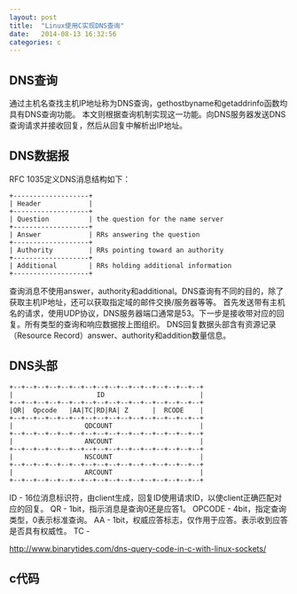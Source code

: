 ```yaml
---
layout: post
title:  "Linux使用C实现DNS查询"
date:   2014-08-13 16:32:56
categories: c
---
```


## DNS查询
通过主机名查找主机IP地址称为DNS查询，gethostbyname和getaddrinfo函数均具有DNS查询功能。
本文则根据查询机制实现这一功能。向DNS服务器发送DNS查询请求并接收回复，然后从回复中解析出IP地址。

## DNS数据报
RFC 1035定义DNS消息结构如下：

    +-------------------+
    | Header            |
    +-------------------+
    | Question          | the question for the name server
    +-------------------+
    | Answer            | RRs answering the question
    +-------------------+
    | Authority         | RRs pointing toward an authority
    +-------------------+
    | Additional        | RRs holding additional information
    +-------------------+

查询消息不使用answer，authority和additional。DNS查询有不同的目的，除了获取主机IP地址，还可以获取指定域的邮件交换/服务器等等。
首先发送带有主机名的请求，使用UDP协议，DNS服务器端口通常是53。下一步是接收带对应的回复。所有类型的查询和响应数据按上图组织。
DNS回复数据头部含有资源记录（Resource Record）answer、authority和addition数量信息。

## DNS头部

    +--+--+--+--+--+--+--+--+--+--+--+--+--+--+--+--+
    |                     ID                        |
    +--+--+--+--+--+--+--+--+--+--+--+--+--+--+--+--+
    |QR|  Opcode   |AA|TC|RD|RA| Z      |  RCODE    |
    +--+--+--+--+--+--+--+--+--+--+--+--+--+--+--+--+
    |                  QDCOUNT                      |
    +--+--+--+--+--+--+--+--+--+--+--+--+--+--+--+--+
    |                  ANCOUNT                      |
    +--+--+--+--+--+--+--+--+--+--+--+--+--+--+--+--+
    |                  NSCOUNT                      |
    +--+--+--+--+--+--+--+--+--+--+--+--+--+--+--+--+
    |                  ARCOUNT                      |
    +--+--+--+--+--+--+--+--+--+--+--+--+--+--+--+--+

ID - 16位消息标识符，由client生成，回复ID使用请求ID，以使client正确匹配对应的回复。
QR - 1bit，指示消息是查询0还是应答1。
OPCODE - 4bit，指定查询类型，0表示标准查询。
AA - 1bit，权威应答标志，仅作用于应答。表示收到应答是否具有权威性。
TC - 

http://www.binarytides.com/dns-query-code-in-c-with-linux-sockets/

## c代码
